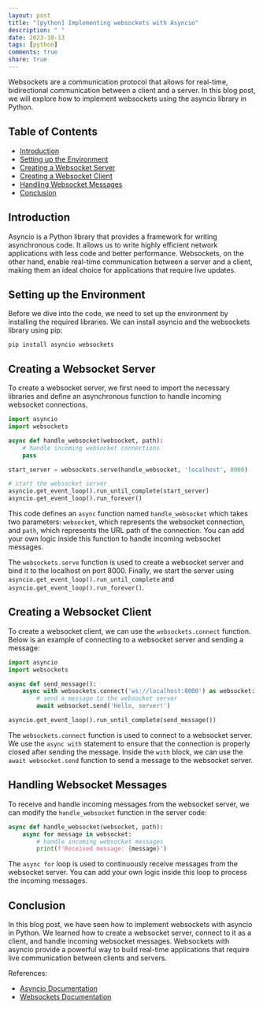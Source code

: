 ```yaml
---
layout: post
title: "[python] Implementing websockets with Asyncio"
description: " "
date: 2023-10-13
tags: [python]
comments: true
share: true
---
```


Websockets are a communication protocol that allows for real-time, bidirectional communication between a client and a server. In this blog post, we will explore how to implement websockets using the asyncio library in Python.

## Table of Contents
- [Introduction](#introduction)
- [Setting up the Environment](#setting-up-the-environment)
- [Creating a Websocket Server](#creating-a-websocket-server)
- [Creating a Websocket Client](#creating-a-websocket-client)
- [Handling Websocket Messages](#handling-websocket-messages)
- [Conclusion](#conclusion)

## Introduction

Asyncio is a Python library that provides a framework for writing asynchronous code. It allows us to write highly efficient network applications with less code and better performance. Websockets, on the other hand, enable real-time communication between a server and a client, making them an ideal choice for applications that require live updates.

## Setting up the Environment

Before we dive into the code, we need to set up the environment by installing the required libraries. We can install asyncio and the websockets library using pip:

```
pip install asyncio websockets
```

## Creating a Websocket Server

To create a websocket server, we first need to import the necessary libraries and define an asynchronous function to handle incoming websocket connections.

```python
import asyncio
import websockets

async def handle_websocket(websocket, path):
    # handle incoming websocket connections
    pass

start_server = websockets.serve(handle_websocket, 'localhost', 8000)

# start the websocket server
asyncio.get_event_loop().run_until_complete(start_server)
asyncio.get_event_loop().run_forever()
```

This code defines an `async` function named `handle_websocket` which takes two parameters: `websocket`, which represents the websocket connection, and `path`, which represents the URL path of the connection. You can add your own logic inside this function to handle incoming websocket messages.

The `websockets.serve` function is used to create a websocket server and bind it to the localhost on port 8000. Finally, we start the server using `asyncio.get_event_loop().run_until_complete` and `asyncio.get_event_loop().run_forever()`.

## Creating a Websocket Client

To create a websocket client, we can use the `websockets.connect` function. Below is an example of connecting to a websocket server and sending a message:

```python
import asyncio
import websockets

async def send_message():
    async with websockets.connect('ws://localhost:8000') as websocket:
        # send a message to the websocket server
        await websocket.send('Hello, server!')

asyncio.get_event_loop().run_until_complete(send_message())
```

The `websockets.connect` function is used to connect to a websocket server. We use the `async with` statement to ensure that the connection is properly closed after sending the message. Inside the `with` block, we can use the `await websocket.send` function to send a message to the websocket server.

## Handling Websocket Messages

To receive and handle incoming messages from the websocket server, we can modify the `handle_websocket` function in the server code:

```python
async def handle_websocket(websocket, path):
    async for message in websocket:
        # handle incoming websocket messages
        print(f'Received message: {message}')
```

The `async for` loop is used to continuously receive messages from the websocket server. You can add your own logic inside this loop to process the incoming messages.

## Conclusion

In this blog post, we have seen how to implement websockets with asyncio in Python. We learned how to create a websocket server, connect to it as a client, and handle incoming websocket messages. Websockets with asyncio provide a powerful way to build real-time applications that require live communication between clients and servers.

References:
- [Asyncio Documentation](https://docs.python.org/3/library/asyncio.html)
- [Websockets Documentation](https://websockets.readthedocs.io)